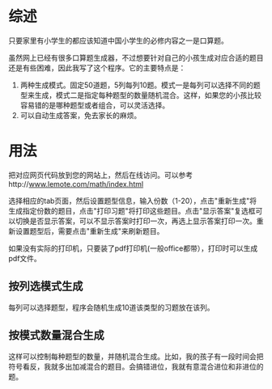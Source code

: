 # 综述

只要家里有小学生的都应该知道中国小学生的必修内容之一是口算题。

虽然网上已经有很多口算题生成器，不过想要针对自己的小孩生成对应合适的题目还是有些困难，因此我写了这个程序。它的主要特点是：

1. 两种生成模式。固定50道题，5列每列10题。模式一是每列可以选择不同的题型来生成，模式二是指定每种题型的数量随机混合。这样，如果您的小孩比较容易错的是哪种题型或者组合，可以灵活选择。
2. 可以自动生成答案，免去家长的麻烦。

# 用法

把对应网页代码放到您的网站上，然后在线访问。可以参考http://www.lemote.com/math/index.html

选择相应的tab页面，然后设置题型信息，输入份数（1-20），点击"重新生成"将生成指定份数的题目，点击"打印习题"将打印这些题目。点击"显示答案"复选框可以切换是否显示答案，可以不显示答案时打印一次，再选上显示答案打印一次。重新设置题型后，需要点击"重新生成"来刷新题目。

如果没有实际的打印机，只要装了pdf打印机(一般office都带），打印时可以生成pdf文件。
  
## 按列选模式生成

每列可以选择题型，程序会随机生成10道该类型的习题放在该列。

## 按模式数量混合生成

这样可以控制每种题型的数量，并随机混合生成。比如，我的孩子有一段时间会把符号看反，我就多出加减混合的题目。会搞错进位，我就有意混合进位和非进位的题。



